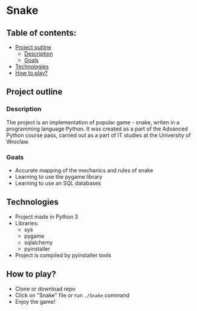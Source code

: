 # Snake

## Table of contents:
* [Project outline](#Project-outline)</br>
  * [Description](#Description)
  * [Goals](#Goals)</br>
* [Technologies](#Technologies)</br>
* [How to play?](#How-to-play?)</br>

## Project outline
### Description
The project is an implementation of popular game - snake, 
writen in a programming language Python. It was created as a part of the
Advanced Python course pass, carried out as a part of IT studies at the 
University of Wroclaw. 

### Goals
* Accurate mapping of the mechanics and rules of snake
* Learning to use the pygame library
* Learning to use an SQL databases

## Technologies
* Project made in Python 3
* Libraries:
  * sys
  * pygame
  * sqlalchemy
  * pyinstaller
 * Project is compiled by pyinstaller tools

## How to play?
* Clone or download repo
* Click on "Snake" file or run ```./Snake``` command
* Enjoy the game!
